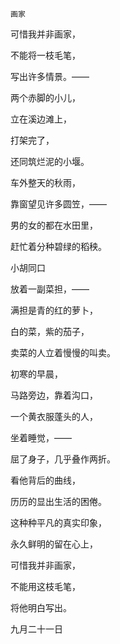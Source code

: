     画家 

   可惜我并非画家，

   不能将一枝毛笔，

   写出许多情景。——

   两个赤脚的小儿，

   立在溪边滩上，

   打架完了，

   还同筑烂泥的小堰。

   车外整天的秋雨，

   靠窗望见许多圆笠，——

   男的女的都在水田里，

   赶忙着分种碧绿的稻秧。

   小胡同口

   放着一副菜担，——

   满担是青的红的萝卜，

   白的菜，紫的茄子，

   卖菜的人立着慢慢的叫卖。

   初寒的早晨，

   马路旁边，靠着沟口，

   一个黄衣服蓬头的人，

   坐着睡觉，——

   屈了身子，几乎叠作两折。

   看他背后的曲线，

   历历的显出生活的困倦。

   这种种平凡的真实印象，

   永久鲜明的留在心上，

   可惜我并非画家，

   不能用这枝毛笔，

   将他明白写出。

   九月二十一日

